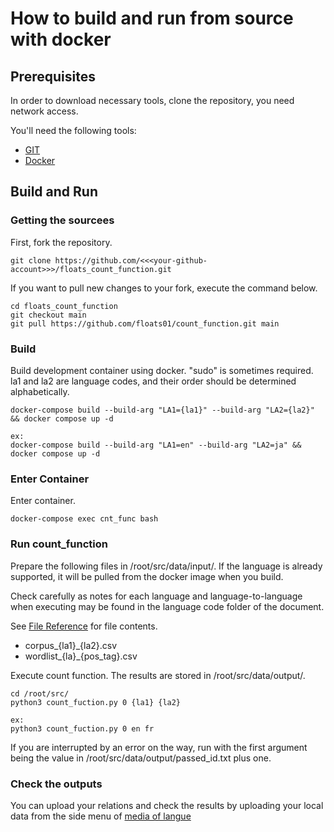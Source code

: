 # How to build and run from source with docker

## Prerequisites
In order to download necessary tools, clone the repository, you need network access.

You'll need the following tools:
- [GIT](https://git-scm.com/)
- [Docker](https://www.docker.com/)

## Build and Run
### Getting the sourcees
First, fork the repository.
```
git clone https://github.com/<<<your-github-account>>>/floats_count_function.git
```

If you want to pull new changes to your fork, execute the command below.
```
cd floats_count_function
git checkout main
git pull https://github.com/floats01/count_function.git main
```

### Build
Build development container using docker.
"sudo" is sometimes required.
la1 and la2 are language codes, and their order should be determined alphabetically.

```
docker-compose build --build-arg "LA1={la1}" --build-arg "LA2={la2}" && docker compose up -d
```
```
ex:
docker-compose build --build-arg "LA1=en" --build-arg "LA2=ja" && docker compose up -d
```

### Enter Container
Enter container.
```
docker-compose exec cnt_func bash
```

### Run count_function
Prepare the following files in /root/src/data/input/.
If the language is already supported, it will be pulled from the docker image when you build.

Check carefully as notes for each language and language-to-language when executing may be found in the language code folder of the document.

See [File Reference](File_reference.md) for file contents.
- corpus_{la1}_{la2}.csv
- wordlist_{la}_{pos_tag}.csv

Execute count function.
The results are stored in /root/src/data/output/.
```
cd /root/src/
python3 count_fuction.py 0 {la1} {la2}
```
```
ex: 
python3 count_fuction.py 0 en fr
```

If you are interrupted by an error on the way, run with the first argument being the value in /root/src/data/output/passed_id.txt plus one.

### Check the outputs
You can upload your relations and check the results by uploading your local data from the side menu of [media of langue](http://media-of-langue.org/)
